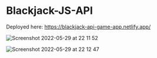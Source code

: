 # Blackjack-JS-API

Deployed here: https://blackjack-api-game-app.netlify.app/

![Screenshot 2022-05-29 at 22 11 52](https://user-images.githubusercontent.com/95942547/172856220-2e193b77-6b42-47f5-8eed-78a58f73afb5.png)

![Screenshot 2022-05-29 at 22 12 47](https://user-images.githubusercontent.com/95942547/172856239-a78d6be0-6493-490a-8a15-f39e93ccd18d.png)
